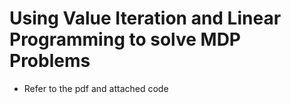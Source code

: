 # Using Value Iteration and Linear Programming to solve MDP Problems
* Refer to the pdf and attached code